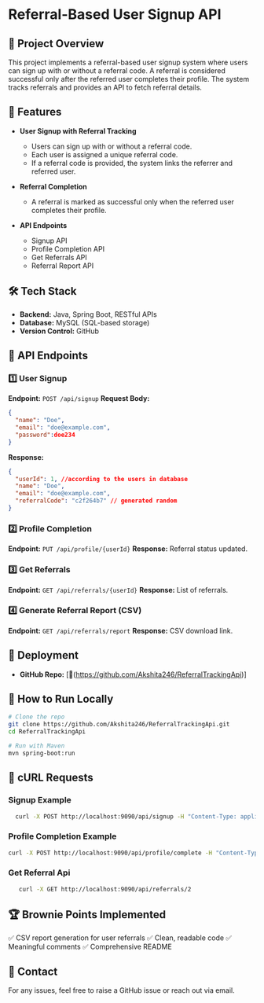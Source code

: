 # Referral-Based User Signup API

## 📌 Project Overview
This project implements a referral-based user signup system where users can sign up with or without a referral code. A referral is considered successful only after the referred user completes their profile. The system tracks referrals and provides an API to fetch referral details.

## 🚀 Features
- **User Signup with Referral Tracking**
  - Users can sign up with or without a referral code.
  - Each user is assigned a unique referral code.
  - If a referral code is provided, the system links the referrer and referred user.
  
- **Referral Completion**
  - A referral is marked as successful only when the referred user completes their profile.
  
- **API Endpoints**
  - Signup API
  - Profile Completion API
  - Get Referrals API
  - Referral Report API

## 🛠️ Tech Stack
- **Backend:** Java, Spring Boot, RESTful APIs
- **Database:** MySQL (SQL-based storage)
- **Version Control:** GitHub

## 🔗 API Endpoints

### 1️⃣ User Signup
**Endpoint:** `POST /api/signup`
**Request Body:**
```json
{
  "name": "Doe",
  "email": "doe@example.com",
  "password":doe234
}
```
**Response:**
```json
{
  "userId": 1, //according to the users in database 
  "name": "Doe",
  "email": "doe@example.com",
  "referralCode": "c2f264b7" // generated random
}
```

### 2️⃣ Profile Completion
**Endpoint:** `PUT /api/profile/{userId}`
**Response:** Referral status updated.

### 3️⃣ Get Referrals
**Endpoint:** `GET /api/referrals/{userId}`
**Response:** List of referrals.

### 4️⃣ Generate Referral Report (CSV)
**Endpoint:** `GET /api/referrals/report`
**Response:** CSV download link.

## 📌 Deployment
- **GitHub Repo:** [🔗(https://github.com/Akshita246/ReferralTrackingApi)]

## 📜 How to Run Locally
```bash
# Clone the repo
git clone https://github.com/Akshita246/ReferralTrackingApi.git
cd ReferralTrackingApi

# Run with Maven
mvn spring-boot:run
```

## 📡 cURL Requests
### Signup Example
```bash
  curl -X POST http://localhost:9090/api/signup -H "Content-Type: application/json" -d '{ "name": "Alice", "email": "alice@example.com" }'
```

### Profile Completion Example
```bash
curl -X POST http://localhost:9090/api/profile/complete -H "Content-Type: application/json" -d '{ "userId": 2 }'
```
### Get Referral Api
```bash
   curl -X GET http://localhost:9090/api/referrals/2  
```

## 🏆 Brownie Points Implemented
✅ CSV report generation for user referrals
✅ Clean, readable code
✅ Meaningful comments
✅ Comprehensive README

## 📩 Contact
For any issues, feel free to raise a GitHub issue or reach out via email.

